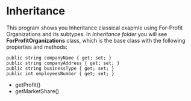 # Inheritance

This program shows you Inheritance classical exapmle using For-Profit Organizations and its subtypes.
In *Inheritance folder* you will see **ForProfitOrganizations** class, which is the base class with the following properties and methods:

~~~
public string companyName { get; set; }
public string companyAddress { get; set; }
public string businessType { get; set; }
public int employeesNumber { get; set; }
~~~
- getProfit() 
- getMarketShare()






